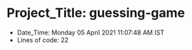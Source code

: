 # Project_Title: guessing-game
- Date_Time: Monday 05 April 2021 11:07:48 AM IST
- Lines of code: 22
